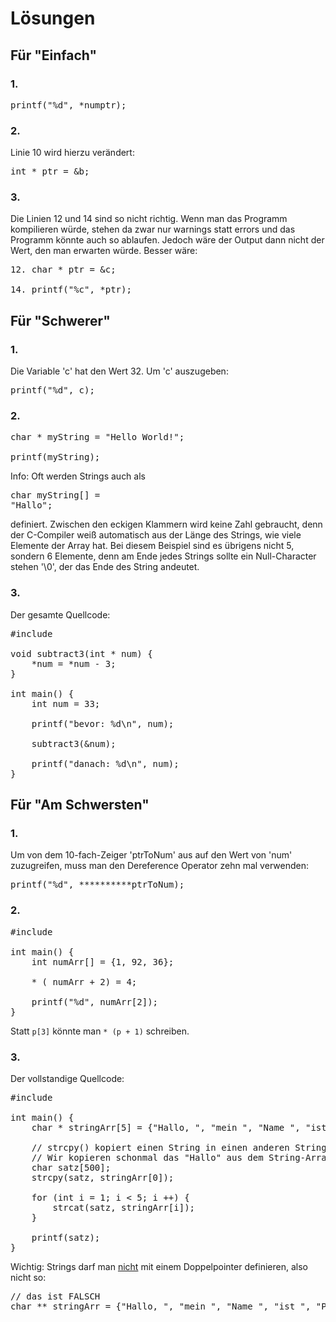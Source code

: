 # Lösungen

## Für "Einfach"

### 1.

<pre>printf("%d", *numptr);</pre>

### 2.

Linie 10 wird hierzu verändert:

<pre>int * ptr = &b;</pre>

### 3.

Die Linien 12 und 14 sind so nicht richtig. Wenn man das Programm kompilieren würde, stehen da zwar nur warnings statt errors und das Programm könnte auch so ablaufen. Jedoch wäre der Output dann nicht der Wert, den man erwarten würde. Besser wäre:

<pre>
12. char * ptr = &c;

14. printf("%c", *ptr);
</pre>

## Für "Schwerer"

### 1.

Die Variable 'c' hat den Wert 32.
Um 'c' auszugeben:

<pre>printf("%d", c);</pre>

### 2.

<pre>
char * myString = "Hello World!";

printf(myString);
</pre>

Info: Oft werden Strings auch als <pre>char myString[] = "Hallo";</pre> definiert. Zwischen den eckigen Klammern wird keine Zahl gebraucht, denn der C-Compiler weiß automatisch aus der Länge des Strings, wie viele Elemente der Array hat. Bei diesem Beispiel sind es übrigens nicht 5, sondern 6 Elemente, denn am Ende jedes Strings sollte ein Null-Character stehen '\0', der das Ende des String andeutet.

### 3.

Der gesamte Quellcode:

<pre>
#include <stdio.h>

void subtract3(int * num) {
    *num = *num - 3;
}

int main() {
    int num = 33;

    printf("bevor: %d\n", num);

    subtract3(&num);

    printf("danach: %d\n", num);
}
</pre>

## Für "Am Schwersten"

### 1.

Um von dem 10-fach-Zeiger 'ptrToNum' aus auf den Wert von 'num' zuzugreifen, muss man den Dereference Operator zehn mal verwenden:

<pre>
printf("%d", **********ptrToNum);
</pre>

### 2.

<pre>
#include <stdio.h>

int main() {
    int numArr[] = {1, 92, 36};

    * ( numArr + 2) = 4;

    printf("%d", numArr[2]);
}
</pre>

Statt <code>p[3]</code> könnte man <code>* (p + 1)</code> schreiben.

### 3.

Der vollstandige Quellcode:

<pre>
#include <stdio.h>

int main() {
    char * stringArr[5] = {"Hallo, ", "mein ", "Name ", "ist ", "Peter."};

    // strcpy() kopiert einen String in einen anderen String, dabei ist es wichtig, dass beim Target-String (also 'satz') eine Länge vorbestimmt wird, in dem alles reinpasst (also alles vom 'StringArr').
    // Wir kopieren schonmal das "Hallo" aus dem String-Array rein, denn strcat braucht schon eine Grundlage um von dort aus dann weitere Strings hinzuzufügen.
    char satz[500];
    strcpy(satz, stringArr[0]);

    for (int i = 1; i < 5; i ++) {
        strcat(satz, stringArr[i]);
    }

    printf(satz);
}
</pre>

Wichtig: Strings darf man <u>nicht</u> mit einem Doppelpointer definieren, also nicht so:

<pre>
// das ist FALSCH
char ** stringArr = {"Hallo, ", "mein ", "Name ", "ist ", "Peter."};
</pre>


